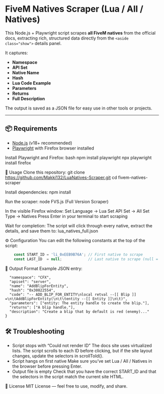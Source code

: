 # FiveM Natives Scraper (Lua / All / Natives)

This Node.js + Playwright script scrapes **all FiveM natives** from the official docs, extracting rich, structured data directly from the `<aside class="show">` details panel.

It captures:
- **Namespace**
- **API Set**
- **Native Name**
- **Hash**
- **Lua Code Example**
- **Parameters**
- **Returns**
- **Full Description**

The output is saved as a JSON file for easy use in other tools or projects.

---

## 📦 Requirements

- [Node.js](https://nodejs.org/) (v18+ recommended)
- [Playwright](https://playwright.dev/) with Firefox browser installed

Install Playwright and Firefox:
bash
npm install playwright
npx playwright install firefox

🚀 Usage
Clone this repository:
git clone https://github.com/Makki132/LuaNatives-Scraper.git
cd fivem-natives-scraper

Install dependencies:
npm install

Run the scraper:
node FVS.js (Full Version Scraper)

In the visible Firefox window:
    Set Language → Lua
    Set API Set → All
    Set Type → Natives
    Press Enter in your terminal to start scraping

Wait for completion:
    The script will click through every native, extract the details, and save them to:
      lua_natives_full.json

⚙️ Configuration
You can edit the following constants at the top of the script:
```js
    const START_ID = 'li_0xEEB9B76A'; // First native to scrape
    const LAST_ID  = null;            // Last native to scrape (null = scrape all)
````
📝 Output Format
    Example JSON entry:
```json{
  "namespace": "CFX",
  "apiset": "server",
  "name": "AddBlipForEntity",
  "hash": "0x30822554",
  "code": "-- ADD_BLIP_FOR_ENTITY\nlocal retval --[[ Blip ]] =\n\tAddBlipForEntity(\n\t\tentity --[[ Entity ]]\n\t)",
  "parameters": ["entity: The entity handle to create the blip."],
  "returns": ["A blip handle."],
  "description": "Create a blip that by default is red (enemy)..."
}
```

🛠 Troubleshooting
---
- Script stops with “Could not render ID” The docs site uses virtualized lists. The script scrolls to each ID before clicking, but if the site layout changes, update the selectors in scrollToId().
- Script hangs on first native Make sure you’ve set Lua / All / Natives in the browser before pressing Enter.
- Output file is empty Check that you have the correct START_ID and that the selectors in the script match the current site HTML.

📄 License
MIT License — feel free to use, modify, and share.


